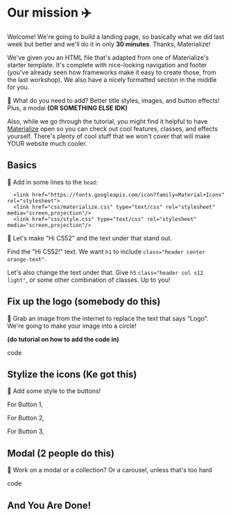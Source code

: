 # Our mission :airplane:

Welcome! We're going to build a landing page, so basically what we did last week but better and we'll do it in only **30 minutes**. Thanks, Materialize!

We've given you an HTML file that's adapted from one of Materialize's starter template. It's complete with nice-looking navigation and footer (you've already seen how frameworks make it easy to create those, from the last workshop). We also have a nicely formatted section in the middle for you.

🚀 What do you need to add? Better title styles, images, and button effects! Plus, a modal **(OR SOMETHING ELSE IDK)**

Also, while we go through the tutorial, you might find it helpful to have <a href="http://materializecss.com/">Materialize</a> open so you can check out cool features, classes, and effects yourself. There's plenty of cool stuff that we won't cover that will make YOUR website much cooler.

## Basics

🚀 Add in some lines to the `head`:

```
  <link href="https://fonts.googleapis.com/icon?family=Material+Icons" rel="stylesheet">
  <link href="css/materialize.css" type="text/css" rel="stylesheet" media="screen,projection"/>
  <link href="css/style.css" type="text/css" rel="stylesheet" media="screen,projection"/>
```

🚀 Let's make "Hi CS52" and the text under that stand out.

Find the "Hi CS52!" text. We want `h1` to include `class="header center orange-text"`.

Let's also change the text under that. Give `h5` `class="header col s12 light"`, or some other combination of classes. Up to you!


## Fix up the logo (somebody do this)

🚀 Grab an image from the internet to replace the text that says "Logo". We're going to make your image into a circle!

**(do tutorial on how to add the code in)**

code


## Stylize the icons (Ke got this)

🚀 Add some style to the buttons!

For Button 1,

For Button 2,

For Button 3,



## Modal (2 people do this)

🚀 Work on a modal or a collection? Or a carousel, unless that's too hard

code




## And You Are Done!



